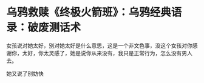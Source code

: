 # 乌鸦救赎《终极火箭班》：乌鸦经典语录：破废测话术

女孩说对她太好，别对她太好是什么意思，这是一个非文色事，没这个女孩对你感谢你，太好，你太灵感了，她是说你从来没有，我只是正常行为，怎么没有男人去。

她又说了别妨快